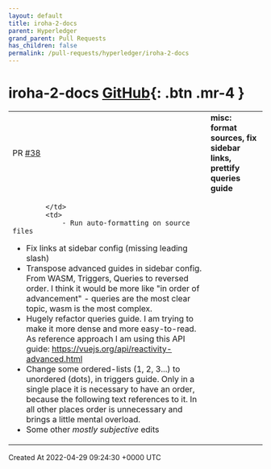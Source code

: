 ```yaml
---
layout: default
title: iroha-2-docs
parent: Hyperledger
grand_parent: Pull Requests
has_children: false
permalink: /pull-requests/hyperledger/iroha-2-docs
---
```


# iroha-2-docs <span class="fs-3 right-align">[GitHub](https://github.com/hyperledger/iroha-2-docs){: .btn .mr-4 }</span>


<div>
    <table>
        <tr>
            <td>
                PR <a href="https://github.com/hyperledger/iroha-2-docs/pull/38" class=".btn">#38</a>
            </td>
            <td>
                <b>
                    misc: format sources, fix sidebar links, prettify queries guide
                </b>
            </td>
        </tr>
        <tr>
            <td>
                
            </td>
            <td>
                - Run auto-formatting on source files
- Fix links at sidebar config (missing leading slash)
- Transpose advanced guides in sidebar config. From WASM, Triggers, Queries to reversed order. I think it would be more like "in order of advancement" - queries are the most clear topic, wasm is the most complex.
- Hugely refactor queries guide. I am trying to make it more dense and more easy-to-read. As reference approach I am using this API guide: https://vuejs.org/api/reactivity-advanced.html
- Change some ordered-lists (1, 2, 3...) to unordered (dots), in triggers guide. Only in a single place it is necessary to have an order, because the following text references to it. In all other places order is unnecessary and brings a little mental overload.
- Some other _mostly subjective_ edits
            </td>
        </tr>
    </table>
    <div class="right-align">
        Created At 2022-04-29 09:24:30 +0000 UTC
    </div>
</div>

